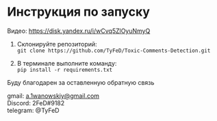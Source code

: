 # Инструкция по запуску
 
Видео: https://disk.yandex.ru/i/wCvq5ZlOyuNmyQ
 
1. Cклонируйте репозиторий:  
` git clone https://github.com/TyFeD/Toxic-Comments-Detection.git `

2. В терминале выполните команду:  
` pip install -r requirements.txt `

Буду благодарен за оставленную обратную связь  

gmail: a.1wanowskiy@gmail.com  
Discord: 2FeD#9182  
telegram: @TyFeD
